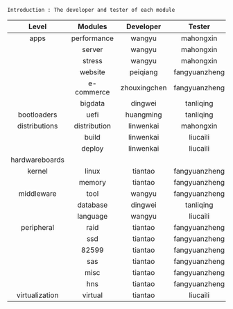 
```
Introduction : The developer and tester of each module
```
| Level | Modules | Developer | Tester |
| :-: | :-: | :-: | :-: |
| apps | performance | wangyu | mahongxin |
|  | server | wangyu | mahongxin |
|  | stress | wangyu | mahongxin |
|  | website | peiqiang | fangyuanzheng |
|  | e-commerce | zhouxingchen | fangyuanzheng |
|  | bigdata | dingwei | tanliqing |
| bootloaders | uefi | huangming | tanliqing |
| distributions | distribution | linwenkai | mahongxin |
|  | build | linwenkai | liucaili |
|  | deploy | linwenkai | liucaili |
| hardwareboards |  |  |  |
| kernel | linux | tiantao | fangyuanzheng |
|  | memory | tiantao | fangyuanzheng |
| middleware | tool | wangyu | fangyuanzheng |
|  | database | dingwei | tanliqing |
|  | language | wangyu | liucaili |
| peripheral | raid | tiantao | fangyuanzheng |
|  | ssd | tiantao | fangyuanzheng |
|  | 82599 | tiantao | fangyuanzheng |
|  | sas | tiantao | fangyuanzheng |
|  | misc | tiantao | fangyuanzheng |
|  | hns | tiantao | fangyuanzheng |
| virtualization | virtual | tiantao | liucaili |
